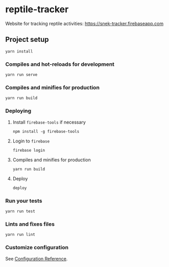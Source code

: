 # reptile-tracker

Website for tracking reptile activities: https://snek-tracker.firebaseapp.com

## Project setup
```
yarn install
```

### Compiles and hot-reloads for development
```
yarn run serve
```

### Compiles and minifies for production
```
yarn run build
```

### Deploying

1. Install `firebase-tools` if necessary

    ```
    npm install -g firebase-tools
    ```

1. Login to `firebase`

    ```
    firebase login
    ```

1. Compiles and minifies for production

    ```
    yarn run build
    ```

1. Deploy

    ```
    deploy
    ```

### Run your tests
```
yarn run test
```

### Lints and fixes files
```
yarn run lint
```

### Customize configuration
See [Configuration Reference](https://cli.vuejs.org/config/).
